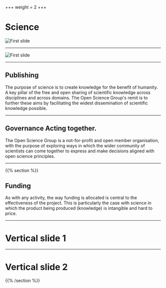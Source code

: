 +++
weight = 2
+++

# Science

![First slide](osg/osg.001.jpeg)

---

![First slide](osg/osg.001.jpeg)

---

## Publishing

The purpose of science is to create knowledge for the benefit of humanity. A key pillar of the free and open sharing of scientific knowledge across disciplines and across domains. The Open Science Group's remit is to further these aims by facilitating the widest dissemination of scientific knowledge possible.

---

## Governance Acting together.

The Open Science Group is a not-for-profit and open member organisation, with the purpose of exploring ways in which the wider community of scientists can come together to express and make decisions aligned with open science principles.

---

{{% section %}}

## Funding

As with any activity, the way funding is allocated is central to the effectiveness of the project. This is particularly the case with science in which the product being produced (knowledge) is intangible and hard to price.

---

# Vertical slide 1

---

# Vertical slide 2

{{% /section %}}
